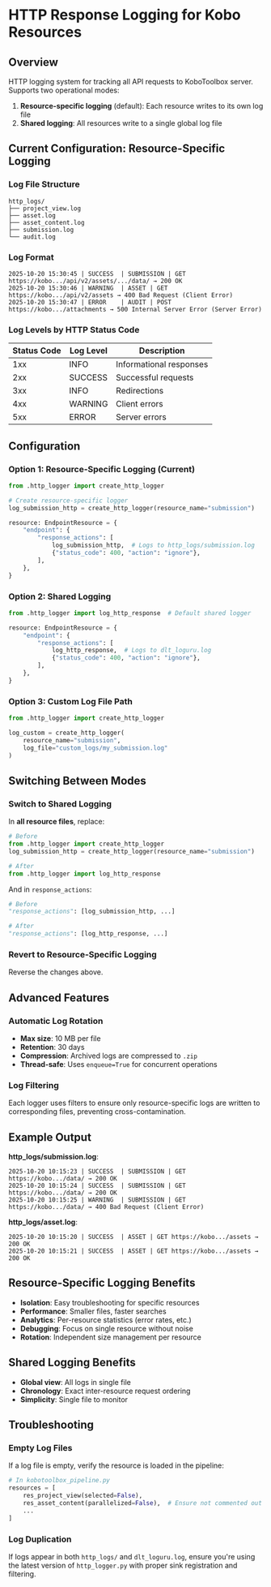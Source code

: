 # HTTP Response Logging for Kobo Resources

## Overview

HTTP logging system for tracking all API requests to KoboToolbox server. Supports two operational modes:

1. **Resource-specific logging** (default): Each resource writes to its own log file
2. **Shared logging**: All resources write to a single global log file

## Current Configuration: Resource-Specific Logging

### Log File Structure

```
http_logs/
├── project_view.log
├── asset.log
├── asset_content.log
├── submission.log
└── audit.log
```

### Log Format

```
2025-10-20 15:30:45 | SUCCESS  | SUBMISSION | GET https://kobo.../api/v2/assets/.../data/ → 200 OK
2025-10-20 15:30:46 | WARNING  | ASSET | GET https://kobo.../api/v2/assets → 400 Bad Request (Client Error)
2025-10-20 15:30:47 | ERROR    | AUDIT | POST https://kobo.../attachments → 500 Internal Server Error (Server Error)
```

### Log Levels by HTTP Status Code

| Status Code | Log Level | Description |
|-------------|-----------|-------------|
| 1xx | INFO | Informational responses |
| 2xx | SUCCESS | Successful requests |
| 3xx | INFO | Redirections |
| 4xx | WARNING | Client errors |
| 5xx | ERROR | Server errors |

## Configuration

### Option 1: Resource-Specific Logging (Current)

```python
from .http_logger import create_http_logger

# Create resource-specific logger
log_submission_http = create_http_logger(resource_name="submission")

resource: EndpointResource = {
    "endpoint": {
        "response_actions": [
            log_submission_http,  # Logs to http_logs/submission.log
            {"status_code": 400, "action": "ignore"},
        ],
    },
}
```

### Option 2: Shared Logging

```python
from .http_logger import log_http_response  # Default shared logger

resource: EndpointResource = {
    "endpoint": {
        "response_actions": [
            log_http_response,  # Logs to dlt_loguru.log
            {"status_code": 400, "action": "ignore"},
        ],
    },
}
```

### Option 3: Custom Log File Path

```python
from .http_logger import create_http_logger

log_custom = create_http_logger(
    resource_name="submission",
    log_file="custom_logs/my_submission.log"
)
```

## Switching Between Modes

### Switch to Shared Logging

In **all resource files**, replace:

```python
# Before
from .http_logger import create_http_logger
log_submission_http = create_http_logger(resource_name="submission")

# After
from .http_logger import log_http_response
```

And in `response_actions`:

```python
# Before
"response_actions": [log_submission_http, ...]

# After
"response_actions": [log_http_response, ...]
```

### Revert to Resource-Specific Logging

Reverse the changes above.

## Advanced Features

### Automatic Log Rotation

- **Max size**: 10 MB per file
- **Retention**: 30 days
- **Compression**: Archived logs are compressed to `.zip`
- **Thread-safe**: Uses `enqueue=True` for concurrent operations

### Log Filtering

Each logger uses filters to ensure only resource-specific logs are written to corresponding files, preventing cross-contamination.

## Example Output

**http_logs/submission.log**:
```
2025-10-20 10:15:23 | SUCCESS  | SUBMISSION | GET https://kobo.../data/ → 200 OK
2025-10-20 10:15:24 | SUCCESS  | SUBMISSION | GET https://kobo.../data/ → 200 OK
2025-10-20 10:15:25 | WARNING  | SUBMISSION | GET https://kobo.../data/ → 400 Bad Request (Client Error)
```

**http_logs/asset.log**:
```
2025-10-20 10:15:20 | SUCCESS  | ASSET | GET https://kobo.../assets → 200 OK
2025-10-20 10:15:21 | SUCCESS  | ASSET | GET https://kobo.../assets → 200 OK
```

## Resource-Specific Logging Benefits

- **Isolation**: Easy troubleshooting for specific resources
- **Performance**: Smaller files, faster searches
- **Analytics**: Per-resource statistics (error rates, etc.)
- **Debugging**: Focus on single resource without noise
- **Rotation**: Independent size management per resource

## Shared Logging Benefits

- **Global view**: All logs in single file
- **Chronology**: Exact inter-resource request ordering
- **Simplicity**: Single file to monitor

## Troubleshooting

### Empty Log Files

If a log file is empty, verify the resource is loaded in the pipeline:

```python
# In kobotoolbox_pipeline.py
resources = [
    res_project_view(selected=False),
    res_asset_content(parallelized=False),  # Ensure not commented out
    ...
]
```

### Log Duplication

If logs appear in both `http_logs/` and `dlt_loguru.log`, ensure you're using the latest version of `http_logger.py` with proper sink registration and filtering.
  
